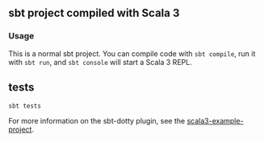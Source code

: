 ## sbt project compiled with Scala 3

### Usage

This is a normal sbt project. You can compile code with `sbt compile`, run it with `sbt run`, and `sbt console` will start a Scala 3 REPL.

## tests
`sbt tests`

For more information on the sbt-dotty plugin, see the
[scala3-example-project](https://github.com/scala/scala3-example-project/blob/main/README.md).
